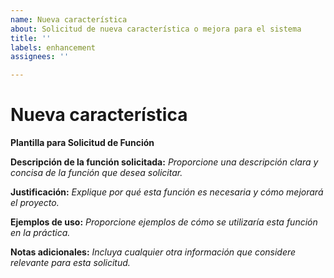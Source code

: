 ```yaml
---
name: Nueva característica
about: Solicitud de nueva característica o mejora para el sistema
title: ''
labels: enhancement
assignees: ''

---
```


# Nueva característica #

**Plantilla para Solicitud de Función**

**Descripción de la función solicitada:**
_Proporcione una descripción clara y concisa de la función que desea solicitar._

**Justificación:**
_Explique por qué esta función es necesaria y cómo mejorará el proyecto._

**Ejemplos de uso:**
_Proporcione ejemplos de cómo se utilizaría esta función en la práctica._

**Notas adicionales:**
_Incluya cualquier otra información que considere relevante para esta solicitud._
